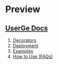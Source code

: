 # Preview

## [UserGe Docs](https://theuserge.github.io/)
1. [Decorators](https://theuserge.github.io/decorators)
2. [Deployment](https://theuserge.github.io/deployment)
3. [Examples](https://theuserge.github.io/examples)
4. [How to Use (FAQs)](https://theuserge.github.io/FAQs)
